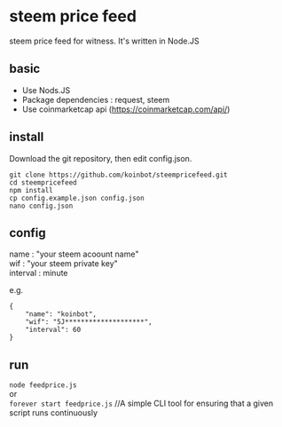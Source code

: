 # steem price feed 
steem price feed for witness. It's written in Node.JS

## basic
* Use Nods.JS
* Package dependencies : request, steem
* Use coinmarketcap api (https://coinmarketcap.com/api/)

## install
Download the git repository, then edit config.json.
```
git clone https://github.com/koinbot/steempricefeed.git
cd steempricefeed
npm install
cp config.example.json config.json
nano config.json
```

## config
name : "your steem acoount name"  
wif : "your steem private key"  
interval : minute 

e.g.
```
{
    "name": "koinbot",
    "wif": "5J********************",
    "interval": 60
}
```


## run
```node feedprice.js```  
or  
```forever start feedprice.js```  //A simple CLI tool for ensuring that a given script runs continuously

